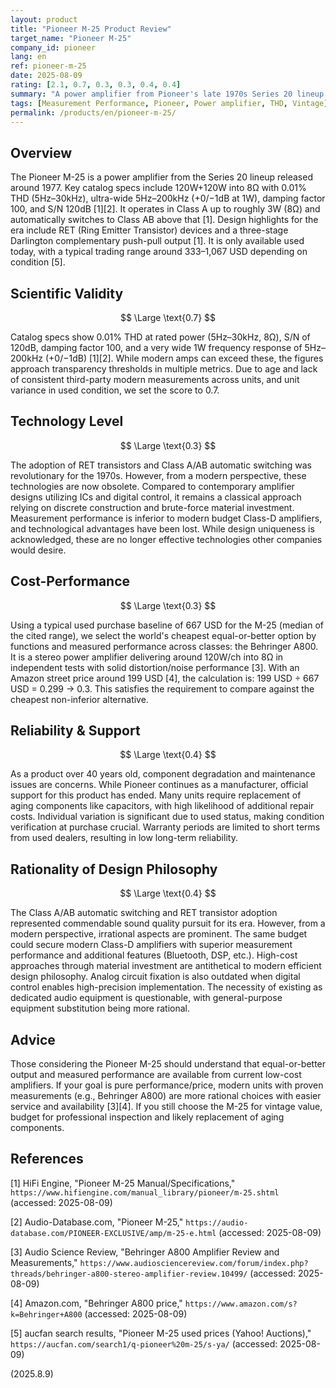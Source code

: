 ```yaml
---
layout: product
title: "Pioneer M-25 Product Review"
target_name: "Pioneer M-25"
company_id: pioneer
lang: en
ref: pioneer-m-25
date: 2025-08-09
rating: [2.1, 0.7, 0.3, 0.3, 0.4, 0.4]
summary: "A power amplifier from Pioneer's late 1970s Series 20 lineup. Features 120W+120W output and RET transistors, but significantly inferior in measurement performance and price competitiveness by modern standards"
tags: [Measurement Performance, Pioneer, Power amplifier, THD, Vintage]
permalink: /products/en/pioneer-m-25/
---
```

## Overview

The Pioneer M-25 is a power amplifier from the Series 20 lineup released around 1977. Key catalog specs include 120W+120W into 8Ω with 0.01% THD (5Hz–30kHz), ultra-wide 5Hz–200kHz (+0/−1dB at 1W), damping factor 100, and S/N 120dB [1][2]. It operates in Class A up to roughly 3W (8Ω) and automatically switches to Class AB above that [1]. Design highlights for the era include RET (Ring Emitter Transistor) devices and a three-stage Darlington complementary push-pull output [1]. It is only available used today, with a typical trading range around 333–1,067 USD depending on condition [5].

## Scientific Validity

$$ \Large \text{0.7} $$

Catalog specs show 0.01% THD at rated power (5Hz–30kHz, 8Ω), S/N of 120dB, damping factor 100, and a very wide 1W frequency response of 5Hz–200kHz (+0/−1dB) [1][2]. While modern amps can exceed these, the figures approach transparency thresholds in multiple metrics. Due to age and lack of consistent third-party modern measurements across units, and unit variance in used condition, we set the score to 0.7.

## Technology Level

$$ \Large \text{0.3} $$

The adoption of RET transistors and Class A/AB automatic switching was revolutionary for the 1970s. However, from a modern perspective, these technologies are now obsolete. Compared to contemporary amplifier designs utilizing ICs and digital control, it remains a classical approach relying on discrete construction and brute-force material investment. Measurement performance is inferior to modern budget Class-D amplifiers, and technological advantages have been lost. While design uniqueness is acknowledged, these are no longer effective technologies other companies would desire.

## Cost-Performance

$$ \Large \text{0.3} $$

Using a typical used purchase baseline of 667 USD for the M-25 (median of the cited range), we select the world's cheapest equal-or-better option by functions and measured performance across classes: the Behringer A800. It is a stereo power amplifier delivering around 120W/ch into 8Ω in independent tests with solid distortion/noise performance [3]. With an Amazon street price around 199 USD [4], the calculation is: 199 USD ÷ 667 USD = 0.299 → 0.3. This satisfies the requirement to compare against the cheapest non-inferior alternative.

## Reliability & Support

$$ \Large \text{0.4} $$

As a product over 40 years old, component degradation and maintenance issues are concerns. While Pioneer continues as a manufacturer, official support for this product has ended. Many units require replacement of aging components like capacitors, with high likelihood of additional repair costs. Individual variation is significant due to used status, making condition verification at purchase crucial. Warranty periods are limited to short terms from used dealers, resulting in low long-term reliability.

## Rationality of Design Philosophy

$$ \Large \text{0.4} $$

The Class A/AB automatic switching and RET transistor adoption represented commendable sound quality pursuit for its era. However, from a modern perspective, irrational aspects are prominent. The same budget could secure modern Class-D amplifiers with superior measurement performance and additional features (Bluetooth, DSP, etc.). High-cost approaches through material investment are antithetical to modern efficient design philosophy. Analog circuit fixation is also outdated when digital control enables high-precision implementation. The necessity of existing as dedicated audio equipment is questionable, with general-purpose equipment substitution being more rational.

## Advice

Those considering the Pioneer M-25 should understand that equal-or-better output and measured performance are available from current low-cost amplifiers. If your goal is pure performance/price, modern units with proven measurements (e.g., Behringer A800) are more rational choices with easier service and availability [3][4]. If you still choose the M-25 for vintage value, budget for professional inspection and likely replacement of aging components.

## References

[1] HiFi Engine, "Pioneer M-25 Manual/Specifications," `https://www.hifiengine.com/manual_library/pioneer/m-25.shtml` (accessed: 2025-08-09)

[2] Audio-Database.com, "Pioneer M-25," `https://audio-database.com/PIONEER-EXCLUSIVE/amp/m-25-e.html` (accessed: 2025-08-09)

[3] Audio Science Review, "Behringer A800 Amplifier Review and Measurements," `https://www.audiosciencereview.com/forum/index.php?threads/behringer-a800-stereo-amplifier-review.10499/` (accessed: 2025-08-09)

[4] Amazon.com, "Behringer A800 price," `https://www.amazon.com/s?k=Behringer+A800` (accessed: 2025-08-09)

[5] aucfan search results, "Pioneer M-25 used prices (Yahoo! Auctions)," `https://aucfan.com/search1/q-pioneer%20m-25/s-ya/` (accessed: 2025-08-09)

(2025.8.9)
